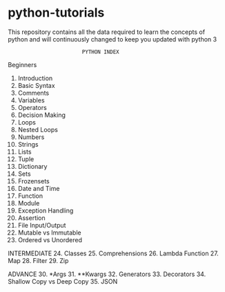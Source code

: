 # python-tutorials
This repository contains all the data required to learn the concepts of python and will continuously changed to keep you updated with python 3

                            PYTHON INDEX
Beginners
1. Introduction 
2. Basic Syntax 
3. Comments 
4. Variables 
5. Operators 
6. Decision Making 
7. Loops 
8. Nested Loops 
9. Numbers 
10. Strings 
11. Lists 
12. Tuple 
13. Dictionary 
14. Sets 
15. Frozensets 
16. Date and Time 
17. Function 
18. Module 
19. Exception Handling 
20. Assertion
21. File Input/Output
22. Mutable vs Immutable 
23. Ordered vs Unordered 

INTERMEDIATE 
24. Classes 
25. Comprehensions 
26. Lambda Function 
27. Map 
28. Filter 
29. Zip 

ADVANCE 
30. *Args 
31. **Kwargs 
32. Generators 
33. Decorators
34. Shallow Copy vs Deep Copy
35. JSON